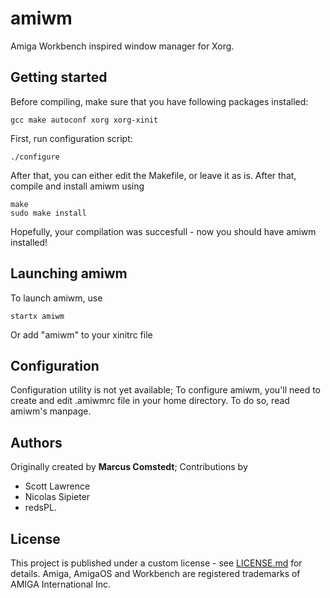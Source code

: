 # amiwm
Amiga Workbench inspired window manager for Xorg.

## Getting started
Before compiling, make sure that you have following packages installed:

```
gcc make autoconf xorg xorg-xinit
```

First, run configuration script:

```
./configure
```

After that, you can either edit the Makefile, or leave it as is. After that, compile and install amiwm using

```
make
sudo make install
```

Hopefully, your compilation was succesfull - now you should have amiwm installed!

## Launching amiwm
To launch amiwm, use

```
startx amiwm
```

Or add "amiwm" to your xinitrc file

## Configuration
Configuration utility is not yet available; To configure amiwm, you'll need
to create and edit .amiwmrc file in your home directory. To do so, read
amiwm's manpage.

## Authors
Originally created by **Marcus Comstedt**;
Contributions by
* Scott Lawrence
* Nicolas Sipieter
* redsPL.

## License
This project is published under a custom license - see [LICENSE.md](LICENSE.md) for details.
Amiga, AmigaOS and Workbench are registered trademarks of AMIGA International Inc.